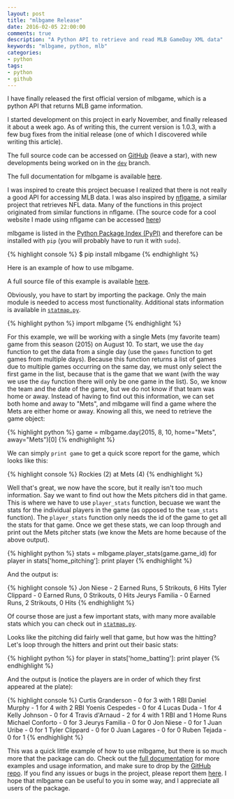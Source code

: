 ```yaml
---
layout: post
title: "mlbgame Release"
date: 2016-02-05 22:00:00
comments: true
description: "A Python API to retrieve and read MLB GameDay XML data"
keywords: "mlbgame, python, mlb"
categories:
- python
tags:
- python
- github
---
```


I have finally released the first official version of mlbgame, which is a python API that returns MLB game information. 

I started development on this project in early November, and finally released it about a week ago. 
As of writing this, the current version is 1.0.3, with a few bug fixes from the initial release (one of which I discovered while writing this article). 

The full source code can be accessed on [GitHub](https://github.com/zachpanz88/mlbgame) (leave a star), 
with new developments being worked on in the [`dev`](https://github.com/zachpanz88/mlbgame/tree/dev) branch.

The full documentation for mlbgame is available [here](http://panz.io/mlbgame/).

I was inspired to create this project becuase I realized that there is not really a good API for accessing MLB data. 
I was also inspired by [nflgame](https://github.com/BurntSushi/nflgame), a similar project that retrieves NFL data. 
Many of the functions in this project originated from similar functions in nflgame. 
(The source code for a cool website I made using nflgame can be accessed [here](https://github.com/zachpanz88/fantasy-football))

mlbgame is listed in the [Python Package Index (PyPI)](https://pypi.python.org/pypi/mlbgame/) and therefore can be installed with `pip` 
(you will probably have to run it with `sudo`).

{% highlight console %}
$ pip install mlbgame
{% endhighlight %}

Here is an example of how to use mlbgame.

A full source file of this example is available [here](https://gist.github.com/zachpanz88/978b0e6b7d00950ad415).

Obviously, you have to start by importing the package. 
Only the main module is needed to access most functionality. 
Additional stats information is available in [`statmap.py`](https://github.com/zachpanz88/mlbgame/blob/master/mlbgame/statmap.py).

{% highlight python %}
import mlbgame
{% endhighlight %}

For this example, we will be working with a single Mets (my favorite team) game from this season (2015) on August 10. 
To start, we use the `day` function to get the data from a single day (use the `games` function to get games from multiple days). 
Because this function returns a list of games due to multiple games occurring on the same day, we must only select the first game in the list, because that is the game that we want 
(with the way we use the `day` function there will only be one game in the list). 
So, we know the team and the date of the game, but we do not know if that team was home or away. 
Instead of having to find out this information, we can set both home and away to "Mets", and mlbgame will find a game where the Mets are either home or away. 
Knowing all this, we need to retrieve the game object:

{% highlight python %}
game = mlbgame.day(2015, 8, 10, home="Mets", away="Mets")[0]
{% endhighlight %}

We can simply `print game` to get a quick score report for the game, which looks like this:

{% highlight console %}
Rockies (2) at Mets (4)
{% endhighlight %}

Well that's great, we now have the score, but it really isn't too much information. 
Say we want to find out how the Mets pitchers did in that game. 
This is where we have to use `player_stats` function, becuase we want the stats for the individual players in the game (as opposed to the `team_stats` function).
The `player_stats` function only needs the id of the game to get all the stats for that game.
Once we get these stats, we can loop through and print out the Mets pitcher stats (we know the Mets are home because of the above output).

{% highlight python %}
stats = mlbgame.player_stats(game.game_id)
for player in stats['home_pitching']:
    print player
{% endhighlight %}

And the output is:

{% highlight console %}
Jon Niese - 2 Earned Runs, 5 Strikouts, 6 Hits
Tyler Clippard - 0 Earned Runs, 0 Strikouts, 0 Hits
Jeurys Familia - 0 Earned Runs, 2 Strikouts, 0 Hits
{% endhighlight %}

Of course those are just a few important stats, with many more available stats which you can check out in [`statmap.py`](https://github.com/zachpanz88/mlbgame/blob/master/mlbgame/statmap.py).

Looks like the pitching did fairly well that game, but how was the hitting? 
Let's loop through the hitters and print out their basic stats:

{% highlight python %}
for player in stats['home_batting']:
    print player
{% endhighlight %}

And the output is (notice the players are in order of which they first appeared at the plate):

{% highlight console %}
Curtis Granderson - 0 for 3 with 1 RBI
Daniel Murphy - 1 for 4 with 2 RBI
Yoenis Cespedes - 0 for 4
Lucas Duda - 1 for 4
Kelly Johnson - 0 for 4
Travis d'Arnaud - 2 for 4 with 1 RBI and 1 Home Runs
Michael Conforto - 0 for 3
Jeurys Familia - 0 for 0
Jon Niese - 0 for 1
Juan Uribe - 0 for 1
Tyler Clippard - 0 for 0
Juan Lagares - 0 for 0
Ruben Tejada - 0 for 1
{% endhighlight %}

This was a quick little example of how to use mlbgame, but there is so much more that the package can do. 
Check out the [full documentation](http://zachpanz88.github.io/mlbgame/) for more examples and usage information, 
and make sure to drop by the [GitHub repo](https://github.com/zachpanz88/mlbgame). 
If you find any issues or bugs in the project, please report them [here](https://github.com/zachpanz88/mlbgame/issues/new). 
I hope that mlbgame can be useful to you in some way, and I appreciate all users of the package.
